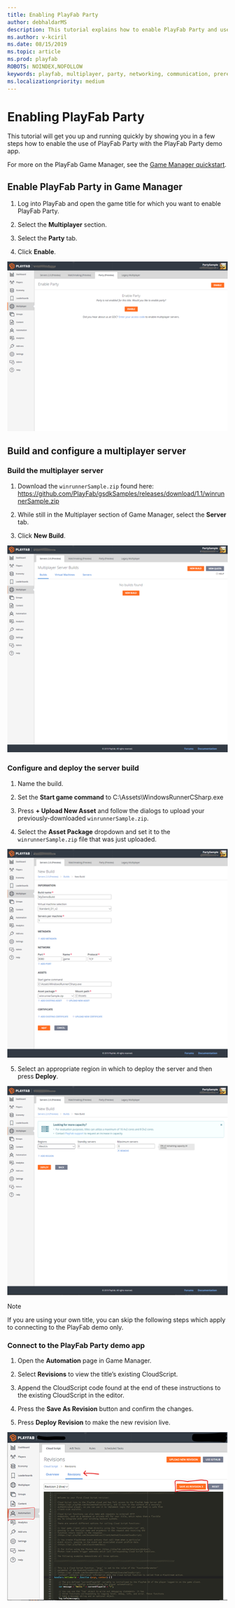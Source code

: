 ```yaml
---
title: Enabling PlayFab Party
author: debhaldarMS
description: This tutorial explains how to enable PlayFab Party and use it with the PlayFab Party demo app.
ms.author: v-kciril
ms.date: 08/15/2019
ms.topic: article
ms.prod: playfab
ROBOTS: NOINDEX,NOFOLLOW
keywords: playfab, multiplayer, party, networking, communication, prerequisites, enabling
ms.localizationpriority: medium
---
```


# Enabling PlayFab Party

This tutorial will get you up and running quickly by showing you in a few steps how to enable the use of PlayFab Party with the PlayFab Party demo app.

For more on the PlayFab Game Manager, see the [Game Manager quickstart](../../config/gamemanager/quickstart.md).

## Enable PlayFab Party in Game Manager

1. Log into PlayFab and open the game title for which you want to enable PlayFab Party. 

2. Select the **Multiplayer** section.

3. Select the **Party** tab.

4. Click **Enable**.

![Enable Party](media/enable-party.png)

## Build and configure a multiplayer server

### Build the multiplayer server

1. Download the `winrunnerSample.zip` found here: https://github.com/PlayFab/gsdkSamples/releases/download/1.1/winrunnerSample.zip

2. While still in the Multiplayer section of Game Manager, select the **Server** tab.

3. Click **New Build**.

![Build server](media/build-server.png)

### Configure and deploy the server build

1. Name the build. 

2. Set the  **Start game command** to C:\Assets\WindowsRunnerCSharp.exe

3. Press **+ Upload New Asset** and follow the dialogs to upload your previously-downloaded `winrunnerSample.zip`.  

4. Select the **Asset Package** dropdown and set it to the `winrunnerSample.zip` file that was just uploaded.

![Configure build](media/configure-build.png)

5. Select an appropriate region in which to deploy the server and then press **Deploy**. 

![Deploy build](media/deploy-build.png)

> [!NOTE]
> If you are using your own title, you can skip the following steps which apply to connecting to the PlayFab demo only.

### Connect to the PlayFab Party demo app

1. Open the **Automation** page in Game Manager.

2. Select **Revisions** to view the title’s existing CloudScript.

3. Append the CloudScript code found at the end of these instructions to the existing CloudScript in the editor.

4. Press the **Save As Revision** button and confirm the changes.

5. Press **Deploy Revision** to make the new revision live.

![Add CloudScript Functions](media/add-cloudscript-functions.png)

